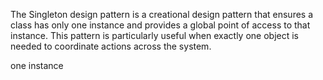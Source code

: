 The Singleton design pattern is a creational design pattern that ensures a class has only one instance and provides a global point of access to that instance. This pattern is particularly useful when exactly one object is needed to coordinate actions across the system.

one instance